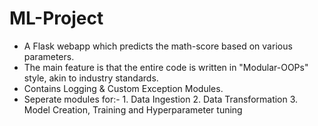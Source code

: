 # ML-Project

- A Flask webapp which predicts the math-score based on various parameters.
- The main feature is that the entire code is written in "Modular-OOPs" style, akin to industry standards.
- Contains Logging & Custom Exception Modules.
- Seperate modules for:-
          1. Data Ingestion
          2. Data Transformation
          3. Model Creation, Training and Hyperparameter tuning
